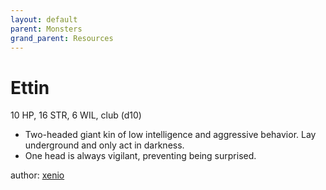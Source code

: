 ```yaml
---
layout: default
parent: Monsters
grand_parent: Resources
---
```


# Ettin
10 HP, 16 STR, 6 WIL, club (d10)  
- Two-headed giant kin of low intelligence and aggressive behavior.   Lay underground and only act in darkness.  
- One head is always vigilant, preventing being surprised.  

author: [xenio](https://xenioinabottle.blogspot.com)
